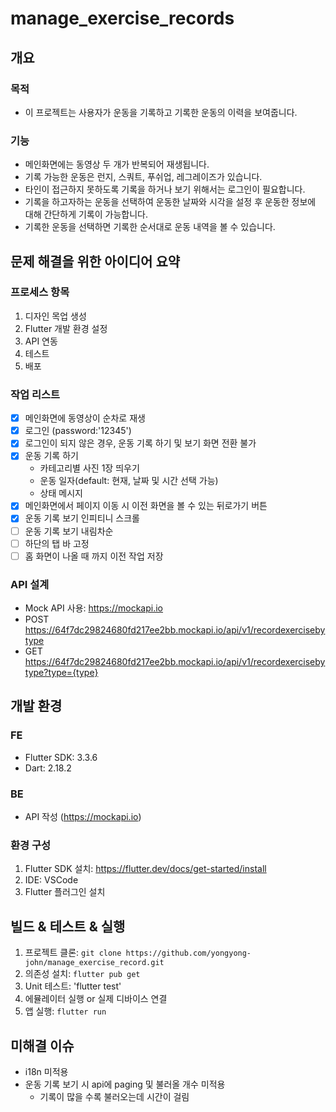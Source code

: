 # manage_exercise_records
## 개요
### 목적
- 이 프로젝트는 사용자가 운동을 기록하고 기록한 운동의 이력을 보여줍니다.
### 기능
- 메인화면에는 동영상 두 개가 반복되어 재생됩니다.
- 기록 가능한 운동은 런지, 스쿼트, 푸쉬업, 레그레이즈가 있습니다.
- 타인이 접근하지 못하도록 기록을 하거나 보기 위해서는 로그인이 필요합니다.
- 기록을 하고자하는 운동을 선택하여 운동한 날짜와 시각을 설정 후 운동한 정보에 대해 간단하게 기록이 가능합니다.
- 기록한 운동을 선택하면 기록한 순서대로 운동 내역을 볼 수 있습니다.
## 문제 해결을 위한 아이디어 요약
### 프로세스 항목
1. 디자인 목업 생성
2. Flutter 개발 환경 설정
3. API 연동
4. 테스트
5. 배포
### 작업 리스트
- [x] 메인화면에 동영상이 순차로 재생
- [x] 로그인 (password:'12345')
- [x] 로그인이 되지 않은 경우, 운동 기록 하기 및 보기 화면 전환 불가
- [x] 운동 기록 하기
  - 카테고리별 사진 1장 띄우기
  - 운동 일자(default: 현재, 날짜 및 시간 선택 가능)
  - 상태 메시지
- [x] 메인화면에서 페이지 이동 시 이전 화면을 볼 수 있는 뒤로가기 버튼
- [x] 운동 기록 보기 인피티니 스크롤
- [ ] 운동 기록 보기 내림차순
- [ ] 하단의 탭 바 고정
- [ ] 홈 화면이 나올 때 까지 이전 작업 저장
### API 설계
- Mock API 사용: https://mockapi.io
- POST https://64f7dc29824680fd217ee2bb.mockapi.io/api/v1/recordexercisebytype
- GET https://64f7dc29824680fd217ee2bb.mockapi.io/api/v1/recordexercisebytype?type={type}
## 개발 환경
### FE
- Flutter SDK: 3.3.6
- Dart: 2.18.2
### BE
- API 작성 (https://mockapi.io)
### 환경 구성
1. Flutter SDK 설치: https://flutter.dev/docs/get-started/install
2. IDE: VSCode
3. Flutter 플러그인 설치
## 빌드 & 테스트 & 실행
1. 프로젝트 클론: `git clone https://github.com/yongyong-john/manage_exercise_record.git`
2. 의존성 설치: `flutter pub get`
3. Unit 테스트: 'flutter test'
4. 에뮬레이터 실행 or 실제 디바이스 연결
5. 앱 실행: `flutter run`
## 미해결 이슈
- i18n 미적용
- 운동 기록 보기 시 api에 paging 및 불러올 개수 미적용
  - 기록이 많을 수록 불러오는데 시간이 걸림

